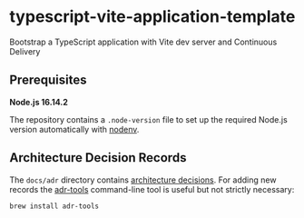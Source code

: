 # typescript-vite-application-template

Bootstrap a TypeScript application with Vite dev server and Continuous Delivery

## Prerequisites

**Node.js 16.14.2**

The repository contains a `.node-version` file to set up the required Node.js version automatically with [nodenv](https://github.com/nodenv/nodenv).

## Architecture Decision Records

The `docs/adr` directory contains [architecture decisions](https://cognitect.com/blog/2011/11/15/documenting-architecture-decisions).
For adding new records the [adr-tools](https://github.com/npryce/adr-tools) command-line tool is useful but not strictly necessary:

```bash
brew install adr-tools
```
